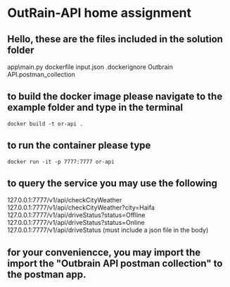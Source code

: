 # OutRain-API home assignment 

## Hello, these are the files included in the solution folder

app\main.py
dockerfile
input.json
.dockerignore
Outbrain API.postman_collection


## to build the docker image please navigate to the example folder and type in the terminal

```docker build -t or-api . ```


## to run the container please type

```docker run -it -p 7777:7777 or-api```

## to query the service you may use the following

127.0.0.1:7777/v1/api/checkCityWeather
127.0.0.1:7777/v1/api/checkCityWeather?city=Haifa
127.0.0.1:7777/v1/api/driveStatus?status=Offline
127.0.0.1:7777/v1/api/driveStatus?status=Online
127.0.0.1:7777/v1/api/driveStatus (must include a json file in the body)

## for your conveniencce, you may import the import the "Outbrain API postman collection" to the postman app. 
